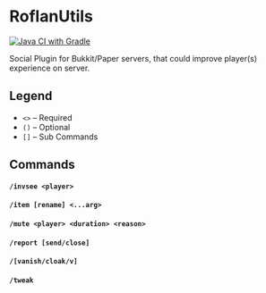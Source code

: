 # RoflanUtils
[![Java CI with Gradle](https://github.com/xoderton/RoflanUtils/actions/workflows/gradle.yml/badge.svg)](https://github.com/xoderton/RoflanUtils/actions/workflows/gradle.yml)

Social Plugin for Bukkit/Paper servers, that could improve player(s) experience on server.

## Legend
- `<>` – Required
- `()` – Optional
- `[]` – Sub Commands

## Commands

#### `/invsee <player>`

#### `/item [rename] <...arg>`

#### `/mute <player> <duration> <reason>`

#### `/report [send/close]`

#### `/[vanish/cloak/v]`

#### `/tweak`